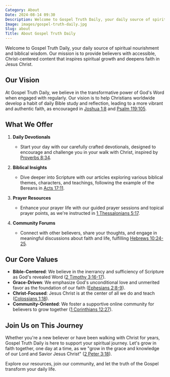 ```yaml
---
Category: About
Date: 2024-08-14 09:30
Description: Welcome to Gospel Truth Daily, your daily source of spiritual nourishment and biblical wisdom. Our mission is to provide believers with accessible, Christ-centered content that inspires spiritual growth and deepens faith in Jesus Christ. Our Vision
Image: images/gospel-truth-daily.jpg
Slug: about
Title: About Gospel Truth Daily
---
```


Welcome to Gospel Truth Daily, your daily source of spiritual nourishment and biblical wisdom. Our mission is to provide believers with accessible, Christ-centered content that inspires spiritual growth and deepens faith in Jesus Christ.

## Our Vision

At Gospel Truth Daily, we believe in the transformative power of God's Word when engaged with regularly. Our vision is to help Christians worldwide develop a habit of daily Bible study and reflection, leading to a more vibrant and authentic faith, as encouraged in [Joshua 1:8](https://www.bibleref.com/Joshua/1/Joshua-1-8.html) and [Psalm 119:105](https://www.bibleref.com/Psalms/119/Psalm-119-105.html).

## What We Offer

1. **Daily Devotionals**
   - Start your day with our carefully crafted devotionals, designed to encourage and challenge you in your walk with Christ, inspired by [Proverbs 8:34](https://www.bibleref.com/Proverbs/8/Proverbs-8-34.html).

2. **Biblical Insights**
   - Dive deeper into Scripture with our articles exploring various biblical themes, characters, and teachings, following the example of the Bereans in [Acts 17:11](https://www.bibleref.com/Acts/17/Acts-17-11.html).

3. **Prayer Resources**
   - Enhance your prayer life with our guided prayer sessions and topical prayer points, as we're instructed in [1 Thessalonians 5:17](https://www.bibleref.com/1-Thessalonians/5/1-Thessalonians-5-17.html).

4. **Community Forums**
   - Connect with other believers, share your thoughts, and engage in meaningful discussions about faith and life, fulfilling [Hebrews 10:24-25](https://www.bibleref.com/Hebrews/10/Hebrews-10-24.html).

## Our Core Values

- **Bible-Centered**: We believe in the inerrancy and sufficiency of Scripture as God's revealed Word ([2 Timothy 3:16-17](https://www.bibleref.com/2-Timothy/3/2-Timothy-3-16.html)).
- **Grace-Driven**: We emphasize God's unconditional love and unmerited favor as the foundation of our faith ([Ephesians 2:8-9](https://www.bibleref.com/Ephesians/2/Ephesians-2-8.html)).
- **Christ-Focused**: Jesus Christ is at the center of all we do and teach ([Colossians 1:18](https://www.bibleref.com/Colossians/1/Colossians-1-18.html)).
- **Community-Oriented**: We foster a supportive online community for believers to grow together ([1 Corinthians 12:27](https://www.bibleref.com/1-Corinthians/12/1-Corinthians-12-27.html)).

## Join Us on This Journey

Whether you're a new believer or have been walking with Christ for years, Gospel Truth Daily is here to support your spiritual journey. Let's grow in faith together, one day at a time, as we "grow in the grace and knowledge of our Lord and Savior Jesus Christ" ([2 Peter 3:18](https://www.bibleref.com/2-Peter/3/2-Peter-3-18.html)).

Explore our resources, join our community, and let the truth of the Gospel transform your daily life.